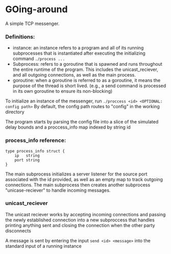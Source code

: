 # GOing-around

A simple TCP messenger. 

### Definitions: 
 - instance: an instance refers to a program and all of its running subprocesses that is instantiated after executing the initializing command `./process ...`
 - Subprocess: refers to a goroutine that is spawned and runs throughout the entire runtime of the program. This includes the unicast_reciever, and all outgoing connections, as well as the main process.
 - goroutine: when a goroutine is referred to as a goroutine, it means the purpose of the thread is short lived. (e.g., a send command is processed in its own goroutine to ensure its non-blocking)

To initialize an instance of the messenger, run `./proccess <id> <OPTIONAL: config path>`
By default, the config path routes to "config" in the working directory

The program starts by parsing the config file into a slice of the simulated delay bounds and a proccess_info map indexed by string id

### process_info reference:
    type process_info struct {
        ip   string
        port string
    }

The main subprocess initializes a server listener for the source port associated with the id provided, as well as an empty map to track outgoing connections.
The main subprocess then creates another subprocess "unicase-reciever" to handle incoming messages. 

### unicast_reciever
The unicast reciever works by accepting incoming connections and passing the newly established connection into a new subproccess that handles printing anything sent and closing the connection when the other party disconnects


A message is sent by entering the input `send <id> <message>` into the standard input of a running instance



